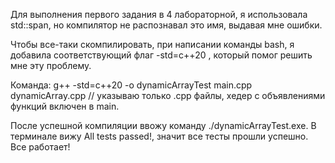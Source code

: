 Для выполнения первого задания в 4 лабораторной, я использовала std::span, но компилятор не распознавал это имя, выдавая мне ошибки. 

Чтобы все-таки скомпилировать, при написании команды bash, я добавила соответствующий флаг -std=c++20 , который помог решить мне эту проблему. 

Команда: g++ -std=c++20 -o dynamicArrayTest main.cpp dynamicArray.cpp // указываю только .срр файлы, хедер с объявлениями функций включен в main. 

После успешной компиляции ввожу команду ./dynamicArrayTest.exe. В терминале вижу All tests passed!, значит все тесты прошли успешно. Все работает!
